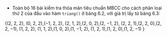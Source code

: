 - Toàn bộ 16 bài kiểm tra thỏa mãn tiêu chuẩn MBCC cho cách phân loại thứ 2 của đầu vào hàm ```triang()``` ở bảng 6.2, với giá trị lấy từ bảng 6.3:

{(2, 2, 2),
(0, 2, 2),(−1, 2, 2),
(2, 1, 2),(2, 0, 2),(2, −1, 2),
(2, 2, 1),(2, 2, 0),(2, 2, −1),
(1, 2, 2),
(1, 1, 2),(1, 0, 2),(1, −1, 2),
(1, 2, 1),(1, 2, 0),(1, 2, −1)
}

